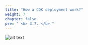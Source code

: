 ```yaml
---
title: "How a CDK deployment work?"
weight: 7
chapter: false
pre: " <b> 3.7. </b> "
---
```


![alt text](/images/workshop-4/how-a-cdk-deployment-works.png)

<!-- TODO: add description for the image -->